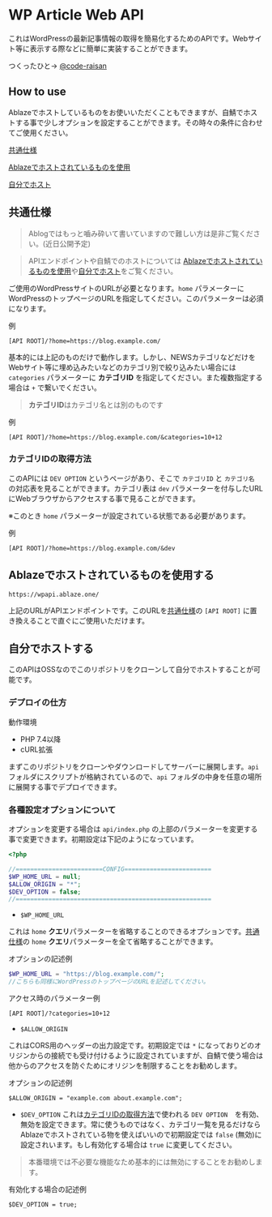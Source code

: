 # WP Article Web API
これはWordPressの最新記事情報の取得を簡易化するためのAPIです。Webサイト等に表示する際などに簡単に実装することができます。

つくったひと→ [@code-raisan](https://github.com/code-raisan)

## How to use
Ablazeでホストしているものをお使いいただくこともできますが、自鯖でホストする事で少しオプションを設定することができます。その時々の条件に合わせてご使用ください。

[共通仕様](#共通仕様)

[Ablazeでホストされているものを使用](#Ablazeでホストされているものを使用する)

[自分でホスト](#自分でホストする)

## 共通仕様
> Ablogではもっと嚙み砕いて書いていますので難しい方は是非ご覧ください。(近日公開予定)

> APIエンドポイントや自鯖でのホストについては [Ablazeでホストされているものを使用](#Ablazeでホストされているものを使用する)や[自分でホスト](#自分でホストする)をご覧ください。

ご使用のWordPressサイトのURLが必要となります。`home` パラメーターにWordPressのトップページのURLを指定してください。このパラメーターは必須になります。

例
```
[API ROOT]/?home=https://blog.example.com/
```

基本的には上記のものだけで動作します。しかし、NEWSカテゴリなどだけをWebサイト等に埋め込みたいなどのカテゴリ別で絞り込みたい場合には `categories` パラメーターに **カテゴリID** を指定してください。また複数指定する場合は `+` で繋いでください。

> **カテゴリID**はカテゴリ名とは別のものです

例
```
[API ROOT]/?home=https://blog.example.com/&categories=10+12
```

### カテゴリIDの取得方法
このAPIには `DEV OPTION` というページがあり、そこで `カテゴリID` と `カテゴリ名` の対応表を見ることができます。カテゴリ表は `dev` パラメーターを付与したURLにWebブラウザからアクセスする事で見ることができます。

※このとき `home` パラメーターが設定されている状態である必要があります。

例
```
[API ROOT]/?home=https://blog.example.com/&dev
```

## Ablazeでホストされているものを使用する
```
https://wpapi.ablaze.one/
```
上記のURLがAPIエンドポイントです。このURLを[共通仕様](#共通仕様)の `[API ROOT]` に置き換えることで直ぐにご使用いただけます。

## 自分でホストする
このAPIはOSSなのでこのリポジトリをクローンして自分でホストすることが可能です。

### デプロイの仕方
動作環境

- PHP 7.4以降
- cURL拡張

まずこのリポジトリをクローンやダウンロードしてサーバーに展開します。`api` フォルダにスクリプトが格納されているので、`api` フォルダの中身を任意の場所に展開する事でデプロイできます。

### 各種設定オプションについて
オプションを変更する場合は `api/index.php` の上部のパラメーターを変更する事で変更できます。初期設定は下記のようになっています。

```php
<?php

//========================CONFIG========================
$WP_HOME_URL = null;
$ALLOW_ORIGIN = "*";
$DEV_OPTION = false;
//======================================================

```

- `$WP_HOME_URL`

これは `home` **クエリ**パラメーターを省略することのできるオプションです。[共通仕様](#共通仕様)の `home` **クエリ**パラメーターを全て省略することができます。

オプションの記述例
```php
$WP_HOME_URL = "https://blog.example.com/";
//こちらも同様にWordPressのトップページのURLを記述してください。
```

アクセス時のパラメーター例
```
[API ROOT]/?categories=10+12
```

- `$ALLOW_ORIGIN`

これはCORS用のヘッダーの出力設定です。初期設定では `*` になっておりどのオリジンからの接続でも受け付けるように設定されていますが、自鯖で使う場合は他からのアクセスを防ぐためにオリジンを制限することをお勧めします。

オプションの記述例
```
$ALLOW_ORIGIN = "example.com about.example.com";
```

- `$DEV_OPTION`
これは[カテゴリIDの取得方法](#カテゴリIDの取得方法)で使われる `DEV OPTION`　を有効、無効を設定できます。常に使うものではなく、カテゴリ一覧を見るだけならAblazeでホストされている物を使えばいいので初期設定では `false` (無効)に設定されいます。もし有効化する場合は `true` に変更してください。

> 本番環境では不必要な機能なため基本的には無効にすることをお勧めします。

有効化する場合の記述例
```
$DEV_OPTION = true;
```
